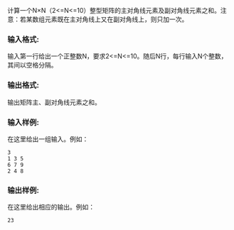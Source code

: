 计算一个N×N（2<=N<=10）整型矩阵的主对角线元素及副对角线元素之和。注意：若某数组元素既在主对角线上又在副对角线上，则只加一次。

### 输入格式:

输入第一行给出一个正整数N，要求2<=N<=10。随后N行，每行输入N个整数，其间以空格分隔。

### 输出格式:

输出矩阵主、副对角线元素之和。

### 输入样例:

在这里给出一组输入。例如：

```in
3
1 3 5
6 7 9
2 4 8
```

### 输出样例:

在这里给出相应的输出。例如：

```out
23
```

